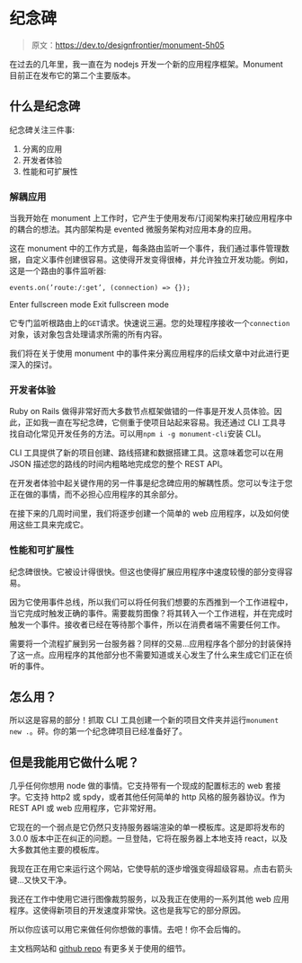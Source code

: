 # 纪念碑

> 原文：<https://dev.to/designfrontier/monument-5h05>

在过去的几年里，我一直在为 nodejs 开发一个新的应用程序框架。Monument 目前正在发布它的第二个主要版本。

## 什么是纪念碑

纪念碑关注三件事:

1.  分离的应用
2.  开发者体验
3.  性能和可扩展性

### 解耦应用

当我开始在 monument 上工作时，它产生于使用发布/订阅架构来打破应用程序中的耦合的想法。其内部架构是 evented 微服务架构对应用本身的应用。

这在 monument 中的工作方式是，每条路由监听一个事件，我们通过事件管理数据，自定义事件创建很容易。这使得开发变得很棒，并允许独立开发功能。例如，这是一个路由的事件监听器:

```
events.on(’route:/:get’, (connection) => {}); 
```

Enter fullscreen mode Exit fullscreen mode

它专门监听根路由上的`GET`请求。快速说三遍。您的处理程序接收一个`connection`对象，该对象包含处理请求所需的所有内容。

我们将在关于使用 monument 中的事件来分离应用程序的后续文章中对此进行更深入的探讨。

### 开发者体验

Ruby on Rails 做得非常好而大多数节点框架做错的一件事是开发人员体验。因此，正如我一直在写纪念碑，它侧重于使项目站起来容易。我还通过 CLI 工具寻找自动化常见开发任务的方法。可以用`npm i -g monument-cli`安装 CLI。

CLI 工具提供了新的项目创建、路线搭建和数据搭建工具。这意味着您可以在用 JSON 描述您的路线的时间内粗略地完成您的整个 REST API。

在开发者体验中起关键作用的另一件事是纪念碑应用的解耦性质。您可以专注于您正在做的事情，而不必担心应用程序的其余部分。

在接下来的几周时间里，我们将逐步创建一个简单的 web 应用程序，以及如何使用这些工具来完成它。

### 性能和可扩展性

纪念碑很快。它被设计得很快。但这也使得扩展应用程序中速度较慢的部分变得容易。

因为它使用事件总线，所以我们可以将任何我们想要的东西推到一个工作进程中，当它完成时触发正确的事件。需要裁剪图像？将其转入一个工作进程，并在完成时触发一个事件。接收者已经在等待那个事件，所以在消费者端不需要任何工作。

需要将一个流程扩展到另一台服务器？同样的交易...应用程序各个部分的封装保持了这一点。应用程序的其他部分也不需要知道或关心发生了什么来生成它们正在侦听的事件。

## 怎么用？

所以这是容易的部分！抓取 CLI 工具创建一个新的项目文件夹并运行`monument new .`。砰。你的第一个纪念碑项目已经准备好了。

## 但是我能用它做什么呢？

几乎任何你想用 node 做的事情。它支持带有一个现成的配置标志的 web 套接字。它支持 http2 或 spdy，或者其他任何简单的 http 风格的服务器协议。作为 REST API 或 web 应用程序，它非常好用。

它现在的一个弱点是它仍然只支持服务器端渲染的单一模板库。这是即将发布的 3.0.0 版本中正在纠正的问题。一旦登陆，它将在服务器上本地支持 react，以及大多数其他主要的模板库。

我现在正在用它来运行这个网站，它使导航的逐步增强变得超级容易。点击右箭头键...又快又干净。

我还在工作中使用它进行图像裁剪服务，以及我正在使用的一系列其他 web 应用程序。这使得新项目的开发速度非常快。这也是我写它的部分原因。

所以你应该可以用它来做任何你想做的事情。去吧！你不会后悔的。

主文档网站和 [github repo](http://github.com/ansble/monument) 有更多关于使用的细节。